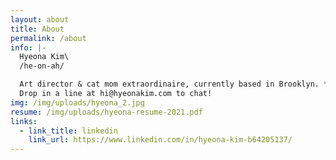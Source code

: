 ```yaml
---
layout: about
title: About
permalink: /about
info: |-
  Hyeona Kim\
  /he-on-ah/

  Art director & cat mom extraordinaire, currently based in Brooklyn. *･❋ﾟ✧ ㋡ \
  Drop in a line at hi@hyeonakim.com to chat!
img: /img/uploads/hyeona_2.jpg
resume: /img/uploads/hyeona-resume-2021.pdf
links:
  - link_title: linkedin
    link_url: https://www.linkedin.com/in/hyeona-kim-b64205137/
---
```

